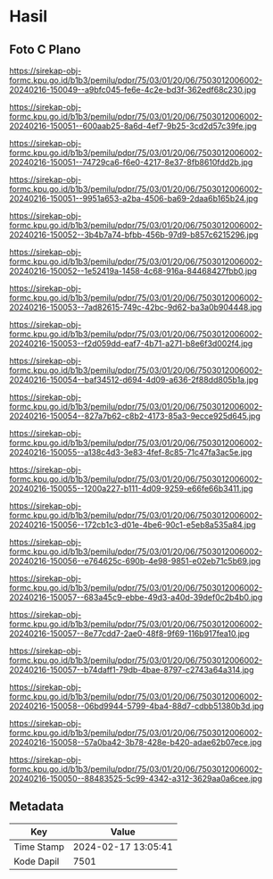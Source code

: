 # Hasil

## Foto C Plano

https://sirekap-obj-formc.kpu.go.id/b1b3/pemilu/pdpr/75/03/01/20/06/7503012006002-20240216-150049--a9bfc045-fe6e-4c2e-bd3f-362edf68c230.jpg

https://sirekap-obj-formc.kpu.go.id/b1b3/pemilu/pdpr/75/03/01/20/06/7503012006002-20240216-150051--600aab25-8a6d-4ef7-9b25-3cd2d57c39fe.jpg

https://sirekap-obj-formc.kpu.go.id/b1b3/pemilu/pdpr/75/03/01/20/06/7503012006002-20240216-150051--74729ca6-f6e0-4217-8e37-8fb8610fdd2b.jpg

https://sirekap-obj-formc.kpu.go.id/b1b3/pemilu/pdpr/75/03/01/20/06/7503012006002-20240216-150051--9951a653-a2ba-4506-ba69-2daa6b165b24.jpg

https://sirekap-obj-formc.kpu.go.id/b1b3/pemilu/pdpr/75/03/01/20/06/7503012006002-20240216-150052--3b4b7a74-bfbb-456b-97d9-b857c6215296.jpg

https://sirekap-obj-formc.kpu.go.id/b1b3/pemilu/pdpr/75/03/01/20/06/7503012006002-20240216-150052--1e52419a-1458-4c68-916a-84468427fbb0.jpg

https://sirekap-obj-formc.kpu.go.id/b1b3/pemilu/pdpr/75/03/01/20/06/7503012006002-20240216-150053--7ad82615-749c-42bc-9d62-ba3a0b904448.jpg

https://sirekap-obj-formc.kpu.go.id/b1b3/pemilu/pdpr/75/03/01/20/06/7503012006002-20240216-150053--f2d059dd-eaf7-4b71-a271-b8e6f3d002f4.jpg

https://sirekap-obj-formc.kpu.go.id/b1b3/pemilu/pdpr/75/03/01/20/06/7503012006002-20240216-150054--baf34512-d694-4d09-a636-2f88dd805b1a.jpg

https://sirekap-obj-formc.kpu.go.id/b1b3/pemilu/pdpr/75/03/01/20/06/7503012006002-20240216-150054--827a7b62-c8b2-4173-85a3-9ecce925d645.jpg

https://sirekap-obj-formc.kpu.go.id/b1b3/pemilu/pdpr/75/03/01/20/06/7503012006002-20240216-150055--a138c4d3-3e83-4fef-8c85-71c47fa3ac5e.jpg

https://sirekap-obj-formc.kpu.go.id/b1b3/pemilu/pdpr/75/03/01/20/06/7503012006002-20240216-150055--1200a227-b111-4d09-9259-e66fe66b3411.jpg

https://sirekap-obj-formc.kpu.go.id/b1b3/pemilu/pdpr/75/03/01/20/06/7503012006002-20240216-150056--172cb1c3-d01e-4be6-90c1-e5eb8a535a84.jpg

https://sirekap-obj-formc.kpu.go.id/b1b3/pemilu/pdpr/75/03/01/20/06/7503012006002-20240216-150056--e764625c-690b-4e98-9851-e02eb71c5b69.jpg

https://sirekap-obj-formc.kpu.go.id/b1b3/pemilu/pdpr/75/03/01/20/06/7503012006002-20240216-150057--683a45c9-ebbe-49d3-a40d-39def0c2b4b0.jpg

https://sirekap-obj-formc.kpu.go.id/b1b3/pemilu/pdpr/75/03/01/20/06/7503012006002-20240216-150057--8e77cdd7-2ae0-48f8-9f69-116b917fea10.jpg

https://sirekap-obj-formc.kpu.go.id/b1b3/pemilu/pdpr/75/03/01/20/06/7503012006002-20240216-150057--b74daff1-79db-4bae-8797-c2743a64a314.jpg

https://sirekap-obj-formc.kpu.go.id/b1b3/pemilu/pdpr/75/03/01/20/06/7503012006002-20240216-150058--06bd9944-5799-4ba4-88d7-cdbb51380b3d.jpg

https://sirekap-obj-formc.kpu.go.id/b1b3/pemilu/pdpr/75/03/01/20/06/7503012006002-20240216-150058--57a0ba42-3b78-428e-b420-adae62b07ece.jpg

https://sirekap-obj-formc.kpu.go.id/b1b3/pemilu/pdpr/75/03/01/20/06/7503012006002-20240216-150050--88483525-5c99-4342-a312-3629aa0a6cee.jpg


## Metadata

| Key        | Value               |
| ---------- | ------------------- |
| Time Stamp | 2024-02-17 13:05:41 |
| Kode Dapil | 7501                |



